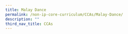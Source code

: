 ```yaml
---
title: Malay Dance
permalink: /non-ip-core-curriculum/CCAs/Malay-Dance/
description: ""
third_nav_title: CCAs
---
```

